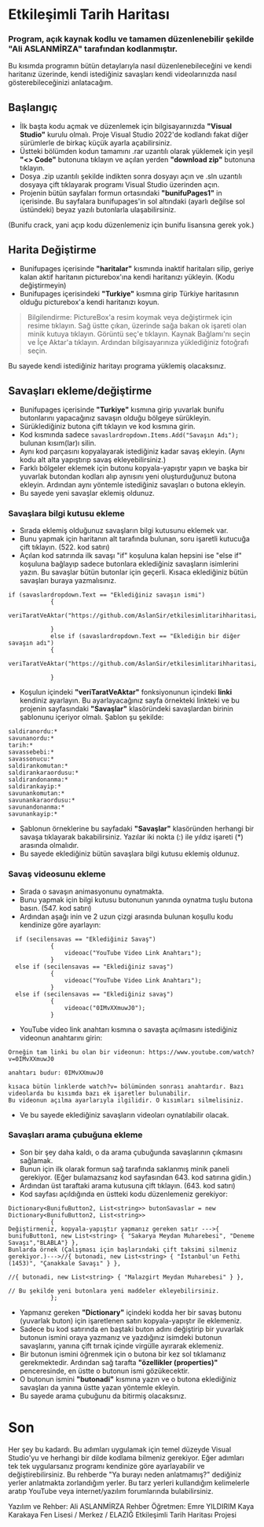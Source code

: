 # Etkileşimli Tarih Haritası

### Program, açık kaynak kodlu ve tamamen düzenlenebilir şekilde __"Ali ASLANMİRZA"__ tarafından kodlanmıştır.

Bu kısımda programın bütün detaylarıyla nasıl düzenlenebileceğini ve kendi haritanız üzerinde, kendi istediğiniz savaşları kendi videolarınızda nasıl gösterebileceğinizi anlatacağım.

## Başlangıç

- İlk başta kodu açmak ve düzenlemek için bilgisayarınızda __"Visual Studio"__ kurulu olmalı. Proje Visual Studio 2022'de kodlandı fakat diğer sürümlerle de birkaç küçük ayarla açabilirsiniz.
- Üstteki bölümden kodun tamamını .rar uzantılı olarak yüklemek için yeşil __"<> Code"__ butonuna tıklayın ve açılan yerden __"download zip"__ butonuna tıklayın.
- Dosya .zip uzantılı şekilde indikten sonra dosyayı açın ve .sln uzantılı dosyaya çift tıklayarak programı Visual Studio üzerinden açın.
- Projenin bütün sayfaları formun ortasındaki __"bunifuPages1"__ in içerisinde. Bu sayfalara bunifupages'in sol altındaki (ayarlı değilse sol üstündeki) beyaz yazılı butonlarla ulaşabilirsiniz.

(Bunifu crack, yani açıp kodu düzenlemeniz için bunifu lisansına gerek yok.)

## Harita Değiştirme

- Bunifupages içerisinde __"haritalar"__ kısmında inaktif haritaları silip, geriye kalan aktif haritanın picturebox'ına kendi haritanızı yükleyin. (Kodu değiştirmeyin)
- Bunifupages içerisindeki __"Turkiye"__ kısmına girip Türkiye haritasının olduğu picturebox'a kendi haritanızı koyun.


> Bilgilendirme: PictureBox'a resim koymak veya değiştirmek için resime tıklayın.
> Sağ üstte çıkan, üzerinde sağa bakan ok işareti olan minik kutuya tıklayın.
> Görüntü seç'e tıklayın.
> Kaynak Bağlamı'nı seçin ve İçe Aktar'a tıklayın.
> Ardından bilgisayarınıza yüklediğiniz fotoğrafı seçin.


Bu sayede kendi istediğiniz haritayı programa yüklemiş olacaksınız.

## Savaşları ekleme/değiştirme

- Bunifupages içerisinde __"Turkiye"__ kısmına girip yuvarlak bunifu butonlarını yapacağınız savaşın olduğu bölgeye sürükleyin.
- Sürüklediğiniz butona çift tıklayın ve kod kısmına girin.
- Kod kısmında sadece ``` savaslardropdown.Items.Add("Savaşın Adı"); ``` bulunan kısım(lar)ı silin.
- Aynı kod parçasını kopyalayarak istediğiniz kadar savaş ekleyin. (Aynı kodu alt alta yapıştırıp savaş ekleyebilirsiniz.)
- Farklı bölgeler eklemek için butonu kopyala-yapıştır yapın ve başka bir yuvarlak butondan kodları alıp aynısını yeni oluşturduğunuz butona ekleyin. Ardından aynı yöntemle istediğiniz savaşları o butona ekleyin.
- Bu sayede yeni savaşlar eklemiş oldunuz.

### Savaşlara bilgi kutusu ekleme
- Sırada eklemiş olduğunuz savaşların bilgi kutusunu eklemek var.
- Bunu yapmak için haritanın alt tarafında bulunan, soru işaretli kutucuğa çift tıklayın. (522. kod satırı)
- Açılan kod satırında ilk savaşı "if" koşuluna kalan hepsini ise "else if" koşuluna bağlayıp sadece butonlara eklediğiniz savaşların isimlerini yazın. Bu savaşlar bütün butonlar için geçerli. Kısaca eklediğiniz bütün savaşları buraya yazmalısınız.
```
if (savaslardropdown.Text == "Eklediğiniz savaşın ismi")
            {
                veriTaratVeAktar("https://github.com/AslanSir/etkilesimlitarihharitasi/blob/main/Sava%C5%9Flar/malazgirt");

            }
            else if (savaslardropdown.Text == "Eklediğin bir diğer savaşın adı")
            {
                veriTaratVeAktar("https://github.com/AslanSir/etkilesimlitarihharitasi/blob/main/Sava%C5%9Flar/sakarya%20meydan%20muharebesi");

            }
```
- Koşulun içindeki __"veriTaratVeAktar"__ fonksiyonunun içindeki __linki__ kendiniz ayarlayın. Bu ayarlayacağınız sayfa örnekteki linkteki ve bu projenin sayfasındaki __"Savaşlar"__ klasöründeki savaşlardan birinin şablonunu içeriyor olmalı. Şablon şu şekilde:

```
saldiranordu:*  
savunanordu:*  
tarih:*  
savassebebi:*  
savassonucu:*  
saldirankomutan:*  
saldirankaraordusu:*  
saldirandonanma:*  
saldirankayip:*
savunankomutan:*  
savunankaraordusu:*  
savunandonanma:*
savunankayip:*

```
- Şablonun örneklerine bu sayfadaki __"Savaşlar"__ klasöründen herhangi bir savaşa tıklayarak bakabilirsiniz. Yazılar iki nokta (:) ile yıldız işareti (*) arasında olmalıdır.
- Bu sayede eklediğiniz bütün savaşlara bilgi kutusu eklemiş oldunuz.

### Savaş videosunu ekleme
- Sırada o savaşın animasyonunu oynatmakta.
- Bunu yapmak için bilgi kutusu butonunun yanında oynatma tuşlu butona basın. (547. kod satırı)
- Ardından aşağı inin ve 2 uzun çizgi arasında bulunan koşullu kodu kendinize göre ayarlayın:
```
  if (secilensavas == "Eklediğiniz Savaş")
            {
                videoac("YouTube Video Link Anahtarı");
            }
  else if (secilensavas == "Eklediğiniz savaş")
            {
                videoac("YouTube Video Link Anahtarı");
            }
  else if (secilensavas == "Eklediğiniz savaş")
            {
                videoac("0IMvXXmuwJ0");
            }
```

- YouTube video link anahtarı kısmına o savaşta açılmasını istediğiniz videonun anahtarını girin:
```
Örneğin tam linki bu olan bir videonun: https://www.youtube.com/watch?v=0IMvXXmuwJ0

anahtarı budur: 0IMvXXmuwJ0

kısaca bütün linklerde watch?v= bölümünden sonrası anahtardır. Bazı videolarda bu kısımda bazı ek işaretler bulunabilir.
Bu videonun açılma ayarlarıyla ilgilidir. O kısımları silmelisiniz.
```
- Ve bu sayede eklediğiniz savaşların videoları oynatılabilir olacak.

### Savaşları arama çubuğuna ekleme
- Son bir şey daha kaldı, o da arama çubuğunda savaşlarının çıkmasını sağlamak.
- Bunun için ilk olarak formun sağ tarafında saklanmış minik paneli gerekiyor. (Eğer bulamazsanız kod sayfasından 643. kod satırına gidin.)
- Ardından üst taraftaki arama kutusuna çift tıklayın. (643. kod satırı)
- Kod sayfası açıldığında en üstteki kodu düzenlemeniz gerekiyor:
```
Dictionary<BunifuButton2, List<string>> butonSavaslar = new Dictionary<BunifuButton2, List<string>>
            {
Değiştirmeniz, kopyala-yapıştır yapmanız gereken satır --->{ bunifuButton1, new List<string> { "Sakarya Meydan Muharebesi", "Deneme Savaşı","BLABLA"} },
Bunlarda örnek (Çalışması için başlarındaki çift taksimi silmeniz gerekiyor.)--->//{ butonadi, new List<string> { "İstanbul'un Fethi (1453)", "Çanakkale Savaşı" } },
                                                                                //{ butonadi, new List<string> { "Malazgirt Meydan Muharebesi" } },
                                                                                // Bu şekilde yeni butonlara yeni maddeler ekleyebilirsiniz.
            };
```
- Yapmanız gereken __"Dictionary"__ içindeki kodda her bir savaş butonu (yuvarlak buton) için işaretlenen satırı kopyala-yapıştır ile eklemeniz.
- Sadece bu kod satırında en baştaki buton adını değiştirip bir yuvarlak butonun ismini oraya yazmanız ve yazdığınız isimdeki butonun savaşlarını, yanına çift tırnak içinde virgülle ayırarak eklemeniz.
- Bir butonun ismini öğrenmek için o butona bir kez sol tıklamanız gerekmektedir. Ardından sağ tarafta __"özellikler (properties)"__ penceresinde, en üstte o butonun ismi gözükecektir.
- O butonun ismini __"butonadi"__ kısmına yazın ve o butona eklediğiniz savaşları da yanına üstte yazan yöntemle ekleyin.
- Bu sayede arama çubuğunu da bitirmiş olacaksınız.

# Son
Her şey bu kadardı. Bu adımları uygulamak için temel düzeyde Visual Studio'yu ve herhangi bir dilde kodlama bilmeniz gerekiyor. Eğer adımları tek tek uygularsanız programı kendinize göre ayarlayabilir ve değiştirebilirsiniz. Bu rehberde "Ya burayı neden anlatmamış?" dediğiniz yerler anlatmakta zorlandığım yerler. Bu tarz yerleri kullandığım kelimelerle aratıp YouTube veya internet/yazılım forumlarında bulabilirsiniz.

Yazılım ve Rehber: Ali ASLANMİRZA
Rehber Öğretmen: Emre YILDIRIM
Kaya Karakaya Fen Lisesi / Merkez / ELAZIĞ
Etkileşimli Tarih Haritası Projesi
